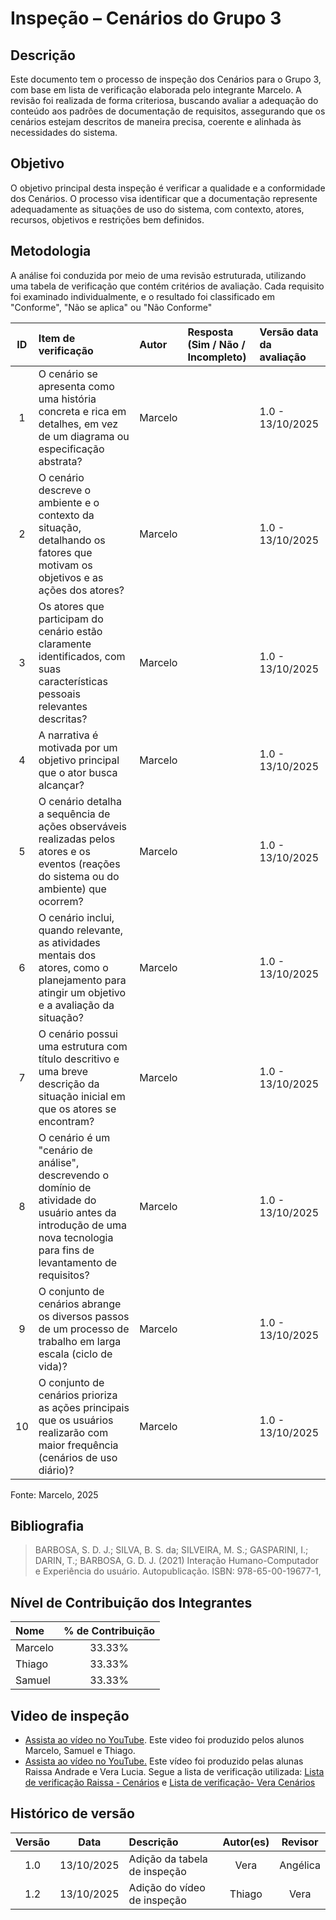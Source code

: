 # Inspeção – Cenários do Grupo 3
## Descrição

Este documento tem o processo de inspeção dos Cenários para o Grupo 3, com base em lista de verificação elaborada pelo integrante Marcelo. A revisão foi realizada de forma criteriosa, buscando avaliar a adequação do conteúdo aos padrões de documentação de requisitos, assegurando que os cenários estejam descritos de maneira precisa, coerente e alinhada às necessidades do sistema.

## Objetivo

O objetivo principal desta inspeção é verificar a qualidade e a conformidade dos Cenários. O processo visa identificar que a documentação represente adequadamente as situações de uso do sistema, com contexto, atores, recursos, objetivos e restrições bem definidos.

##  Metodologia

A análise foi conduzida por meio de uma revisão estruturada, utilizando uma tabela de verificação que contém critérios de avaliação. Cada requisito foi examinado individualmente, e o resultado foi classificado em "Conforme", "Não se aplica" ou "Não Conforme"

|  ID  | Item de verificação                                                                                                                                                              | Autor     | Resposta (Sim / Não / Incompleto) | Versão data da avaliação |
|:----:|:---------------------------------------------------------------------------------------------------------------------------------------------------------------------------------|:----------|:----------------------------------|:-------------------------|
|  1   | O cenário se apresenta como uma história concreta e rica em detalhes, em vez de um diagrama ou especificação abstrata?                                                           | Marcelo   |                                   | 1.0 - 13/10/2025         |
|  2   | O cenário descreve o ambiente e o contexto da situação, detalhando os fatores que motivam os objetivos e as ações dos atores?                                                    | Marcelo   |                                   | 1.0 - 13/10/2025         |
|  3   | Os atores que participam do cenário estão claramente identificados, com suas características pessoais relevantes descritas?                                                      | Marcelo   |                                   | 1.0 - 13/10/2025         |
|  4   | A narrativa é motivada por um objetivo principal que o ator busca alcançar?                                                                                                      | Marcelo   |                                   | 1.0 - 13/10/2025         |
|  5   | O cenário detalha a sequência de ações observáveis realizadas pelos atores e os eventos (reações do sistema ou do ambiente) que ocorrem?                                         | Marcelo   |                                   | 1.0 - 13/10/2025         |
|  6   | O cenário inclui, quando relevante, as atividades mentais dos atores, como o planejamento para atingir um objetivo e a avaliação da situação?                                    | Marcelo   |                                   | 1.0 - 13/10/2025         |
|  7   | O cenário possui uma estrutura com título descritivo e uma breve descrição da situação inicial em que os atores se encontram?                                                    | Marcelo   |                                   | 1.0 - 13/10/2025         |
|  8   | O cenário é um "cenário de análise", descrevendo o domínio de atividade do usuário antes da introdução de uma nova tecnologia para fins de levantamento de requisitos?           | Marcelo   |                                   | 1.0 - 13/10/2025         |
|  9   | O conjunto de cenários abrange os diversos passos de um processo de trabalho em larga escala (ciclo de vida)?                                                                    | Marcelo   |                                   | 1.0 - 13/10/2025         |
|  10  | O conjunto de cenários prioriza as ações principais que os usuários realizarão com maior frequência (cenários de uso diário)?                                                    | Marcelo   |                                   | 1.0 - 13/10/2025         |

Fonte: Marcelo, 2025

## Bibliografia

> BARBOSA, S. D. J.; SILVA, B. S. da; SILVEIRA, M. S.; GASPARINI, I.; DARIN, T.; BARBOSA, G. D. J. (2021) Interação Humano-Computador e Experiência do usuário. Autopublicação. ISBN: 978-65-00-19677-1,

## Nível de Contribuição dos Integrantes

| Nome   | % de Contribuição |
|:-------|:-----------------:|
| Marcelo |        33.33%        |
| Thiago |        33.33%        |
| Samuel |        33.33%        |


## Video de inspeção 
- [Assista ao vídeo no YouTube](https://youtu.be/MBGN-T71PzY). Este video foi produzido pelos alunos Marcelo, Samuel e Thiago.
- [Assista ao vídeo no YouTube.](https://youtu.be/GK7pTG2pDl4) Este vídeo foi produzido pelas alunas Raissa Andrade e Vera Lucia. Segue a lista de verificação utilizada: [Lista de verificação Raissa - Cenários](CenárioRaissaAndradeVerifacação.pdf) e [Lista de verificação- Vera Cenários](/00_assets/pdfs/verificacao/CenáriosVeraVerifacaçãoLista.pdf)


## Histórico de versão

| Versão |    Data     | Descrição                     | Autor(es) | Revisor  |
|:------:|:-----------:|:------------------------------|:---------:|:--------:|
|  1.0   | 13/10/2025  | Adição da tabela de inspeção  |  Vera	    | Angélica |
|  1.2   | 13/10/2025  | Adição do vídeo de inspeção   |  Thiago   |  Vera    |


